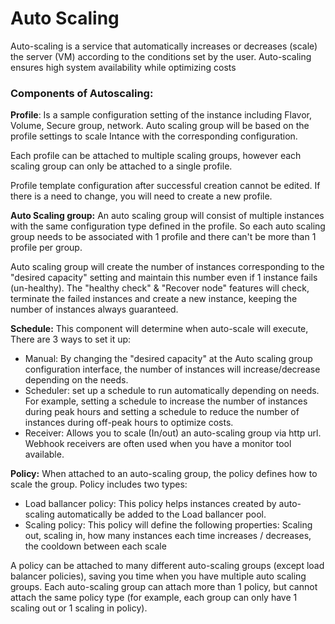 # Auto Scaling

Auto-scaling is a service that automatically increases or decreases (scale) the server (VM) according to the conditions set by the user. Auto-scaling ensures high system availability while optimizing costs

### **Components of Autoscaling:** <a href="#autoscaling-componentsofautoscaling" id="autoscaling-componentsofautoscaling"></a>

**Profile**: Is a sample configuration setting of the instance including Flavor, Volume, Secure group, network. Auto scaling group will be based on the profile settings to scale Intance with the corresponding configuration.

Each profile can be attached to multiple scaling groups, however each scaling group can only be attached to a single profile.

Profile template configuration after successful creation cannot be edited. If there is a need to change, you will need to create a new profile.

**Auto Scaling group:** An auto scaling group will consist of multiple instances with the same configuration type defined in the profile. So each auto scaling group needs to be associated with 1 profile and there can't be more than 1 profile per group.

Auto scaling group will create the number of instances corresponding to the "desired capacity" setting and maintain this number even if 1 instance fails (un-healthy). The "healthy check" & "Recover node" features will check, terminate the failed instances and create a new instance, keeping the number of instances always guaranteed.

**Schedule:** This component will determine when auto-scale will execute, There are 3 ways to set it up:

* Manual: By changing the "desired capacity" at the Auto scaling group configuration interface, the number of instances will increase/decrease depending on the needs.
* Scheduler: set up a schedule to run automatically depending on needs. For example, setting a schedule to increase the number of instances during peak hours and setting a schedule to reduce the number of instances during off-peak hours to optimize costs.
* Receiver: Allows you to scale (In/out) an auto-scaling group via http url. Webhook receivers are often used when you have a monitor tool available.

**Policy:** When attached to an auto-scaling group, the policy defines how to scale the group. Policy includes two types:

* Load ballancer policy: This policy helps instances created by auto-scaling automatically be added to the Load ballancer pool.
* Scaling policy: This policy will define the following properties: Scaling out, scaling in, how many instances each time increases / decreases, the cooldown between each scale

A policy can be attached to many different auto-scaling groups (except load balancer policies), saving you time when you have multiple auto scaling groups. Each auto-scaling group can attach more than 1 policy, but cannot attach the same policy type (for example, each group can only have 1 scaling out or 1 scaling in policy).
